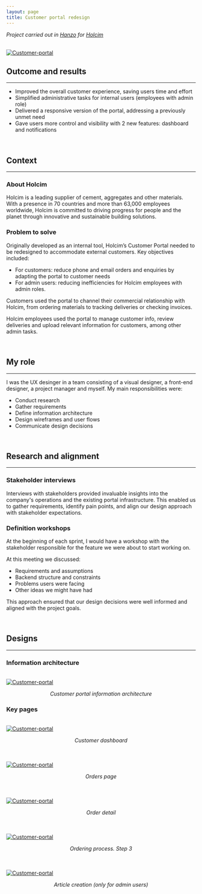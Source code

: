 ```yaml
---
layout: page
title: Customer portal redesign
---
```



*Project carried out in [Hanzo](https://hanzo.es/) for [Holcim](https://www.holcim.com/)*<br>

<br>
<a href="{{ https://danielszt.github.io/ }}/assets/hcp1.png" target="_blank"><img src="{{ https://danielszt.github.io/ }}/assets/hcp1.png" alt="Customer-portal" class="inline"/></a>

<br>

## Outcome and results
---
- Improved the overall customer experience, saving users time and effort
- Simplified administrative tasks for internal users (employees with admin role)
- Delivered a responsive version of the portal, addressing a previously unmet need
- Gave users more control and visibility with 2 new features: dashboard and notifications

<br>

## Context
---
### About Holcim

Holcim is a leading supplier of cement, aggregates and other materials. With a presence in 70 countries and more than 63,000 employees worldwide, Holcim is committed to driving progress for people and the planet through innovative and sustainable building solutions.

### Problem to solve

Originally developed as an internal tool, Holcim’s Customer Portal needed to be redesigned to accommodate external customers. 
Key objectives included:
- For customers: reduce phone and email orders and enquiries by adapting the portal to customer needs
- For admin users: reducing inefficiencies for Holcim employees with admin roles.

Customers used the portal to channel their commercial relationship with Holcim, from ordering materials to tracking deliveries or checking invoices.

Holcim employees used the portal to manage customer info, review deliveries and upload relevant information for customers, among other admin tasks.

<br>

## My role
---
I was the UX desinger in a team consisting of a visual designer, a front-end designer, a project manager and myself. My main responsibilities were:
- Conduct research
- Gather requirements
- Define information architecture
- Design wireframes and user flows
- Communicate design decisions

<br>

## Research and alignment
---
### Stakeholder interviews

Interviews with stakeholders provided invaluable insights into the company's operations and the existing portal infrastructure. This enabled us to gather requirements, identify pain points, and align our design approach with stakeholder expectations.

### Definition workshops

At the beginning of each sprint, I would have a workshop with the stakeholder responsible for the feature we were about to start working on.

At this meeting we discussed:
- Requirements and assumptions
- Backend structure and constraints
- Problems users were facing
- Other ideas we might have had

This approach ensured that our design decisions were well informed and aligned with the project goals.

<br>

## Designs
---
### Information architecture

<br>
<a href="{{ https://danielszt.github.io/ }}/assets/hcp7.png" target="_blank"><img src="{{ https://danielszt.github.io/ }}/assets/hcp7.png" alt="Customer-portal" class="inline"/></a>
<p><em><center>Customer portal information architecture</center></em></p>

### Key pages

<br>
<a href="{{ https://danielszt.github.io/ }}/assets/hcp2.png" target="_blank"><img src="{{ https://danielszt.github.io/ }}/assets/hcp2.png" alt="Customer-portal" class="inline"/></a>
<p><em><center>Customer dashboard</center></em></p>

<br>
<br>
<a href="{{ https://danielszt.github.io/ }}/assets/hcp3.png" target="_blank"><img src="{{ https://danielszt.github.io/ }}/assets/hcp3.png" alt="Customer-portal" class="inline"/></a>
<p><em><center>Orders page</center></em></p>

<br>
<br>
<a href="{{ https://danielszt.github.io/ }}/assets/hcp4.png" target="_blank"><img src="{{ https://danielszt.github.io/ }}/assets/hcp4.png" alt="Customer-portal" class="inline"/></a>
<p><em><center>Order detail</center></em></p>

<br>
<br>
<a href="{{ https://danielszt.github.io/ }}/assets/hcp5.png" target="_blank"><img src="{{ https://danielszt.github.io/ }}/assets/hcp5.png" alt="Customer-portal" class="inline"/></a>
<p><em><center>Ordering process. Step 3</center></em></p>

<br>
<br>
<a href="{{ https://danielszt.github.io/ }}/assets/hcp6.png" target="_blank"><img src="{{ https://danielszt.github.io/ }}/assets/hcp6.png" alt="Customer-portal" class="inline"/></a>
<p><em><center>Article creation (only for admin users)</center></em></p>




